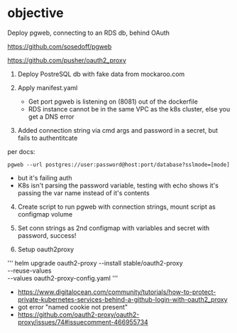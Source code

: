 # objective

Deploy pgweb, connecting to an RDS db, behind OAuth

https://github.com/sosedoff/pgweb

https://github.com/pusher/oauth2_proxy

1. Deploy PostreSQL db with fake data from mockaroo.com

2. Apply manifest.yaml

   * Get port pgweb is listening on (8081) out of the dockerfile
   * RDS instance cannot be in the same VPC as the k8s cluster, else you get a DNS error

3. Added connection string via cmd args and password in a secret, but fails to authentitcate

per docs:
```
pgweb --url postgres://user:password@host:port/database?sslmode=[mode]
```

   * but it's failing auth
   * K8s isn't parsing the password variable, testing with echo shows it's passing the var name instead of it's contents

4. Create script to run pgweb with connection strings, mount script as configmap volume

5. Set conn strings as 2nd configmap with variables and secret with password, success!

6. Setup oauth2proxy

'''
helm upgrade oauth2-proxy --install stable/oauth2-proxy \
--reuse-values \
--values oauth2-proxy-config.yaml
'''

   * https://www.digitalocean.com/community/tutorials/how-to-protect-private-kubernetes-services-behind-a-github-login-with-oauth2_proxy
   * got error "named cookie not present"
   * https://github.com/oauth2-proxy/oauth2-proxy/issues/74#issuecomment-466955734
